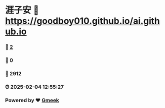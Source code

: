 # 涯子安 :link: https://goodboy010.github.io/ai.github.io 
### :page_facing_up: [2](https://goodboy010.github.io/ai.github.io/tag.html) 
### :speech_balloon: 0 
### :hibiscus: 2912 
### :alarm_clock: 2025-02-04 12:55:27 
### Powered by :heart: [Gmeek](https://github.com/Meekdai/Gmeek)
